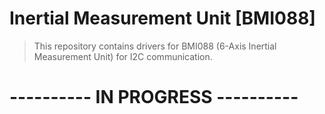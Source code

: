 # Inertial Measurement Unit [BMI088]

> This repository contains drivers for BMI088 (6-Axis Inertial Measurement Unit) for I2C communication.

# ---------- IN PROGRESS ----------
